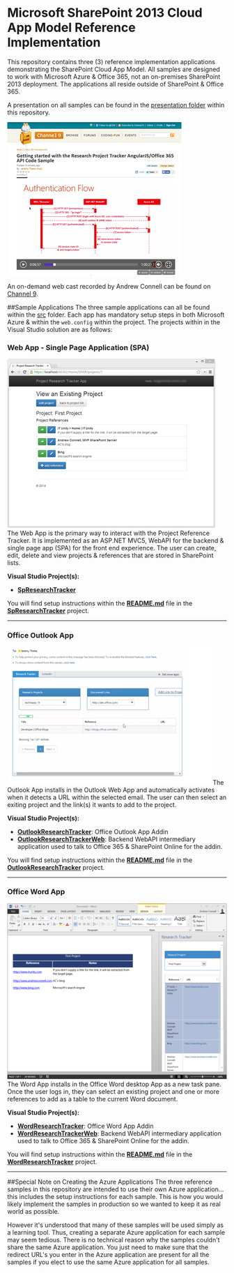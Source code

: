Microsoft SharePoint 2013 Cloud App Model Reference Implementation
===========

This repository contains three (3) reference implementation applications demonstrating the SharePoint Cloud App Model. All samples are designed to work with Microsoft Azure & Office 365, not an on-premises SharePoint 2013 deployment. The applications all reside outside of SharePoint & Office 365.

A presentation on all samples can be found in the [presentation folder](presentation) within this repository.

![](/images/channel9scrnsht.png)

An on-demand web cast recorded by Andrew Connell can be found on [Channel 9](http://channel9.msdn.com/Blogs/Office-365-Dev/Getting-started-with-the-Research-Project-Tracker-AngularJS-Office-365-API-Code-Sample).

##Sample Applications
The three sample applications can all be found within the [src](src) folder. Each app has mandatory setup steps in both Microsoft Azure & within the `web.config` within the project. The projects within in the Visual Studio solution are as follows:

### Web App - Single Page Application (SPA)
![](/images/spascrnsht.png)
The Web App is the primary way to interact with the Project Reference Tracker. It is implemented as an ASP.NET MVC5, WebAPI for the backend & single page app (SPA) for the front end experience. The user can create, edit, delete and view projects & references that are stored in SharePoint lists.

**Visual Studio Project(s):**
- **[SpResearchTracker](/src/SpResearchTracker)**

You will find setup instructions within the **[README.md](/src/SpResearchTracker/README.md)** file in the **[SpResearchTracker](/src/SpResearchTracker)** project.

-----------------

### Office Outlook App
![](/images/outlookscrnsht.png)
The Outlook App installs in the Outlook Web App and automatically activates when it detects a URL within the selected email. The user can then select an exiting project and the link(s) it wants to add to the project.

**Visual Studio Project(s):**
- **[OutlookResearchTracker](/src/OutlookResearchTracker)**: Office Outlook App Addin
- **[OutlookResearchTrackerWeb](/src/OutlookResearchTrackerWeb)**: Backend WebAPI intermediary application used to talk to Office 365 & SharePoint Online for the addin.

You will find setup instructions within the **[README.md](/src/OutlookResearchTracker/README.md)** file in the **[OutlookResearchTracker](/src/OutlookResearchTracker)** project.

-----------------

### Office Word App
![](/images/wordscrnsht.png)
The Word App installs in the Office Word desktop App as a new task pane. Once the user logs in, they can select an existing project and one or more references to add as a table to the current Word document.

**Visual Studio Project(s):**
- **[WordResearchTracker](/src/WordResearchTracker)**: Office Word App Addin
- **[WordResearchTrackerWeb](/src/WordResearchTrackerWeb)**: Backend WebAPI intermediary application used to talk to Office 365 & SharePoint Online for the addin.

You will find setup instructions within the **[README.md](/src/WordResearchTracker/README.md)** file in the **[WordResearchTracker](/src/WordResearchTracker)** project.

-----------------

##Special Note on Creating the Azure Applications
The three reference samples in this repository are intended to use their own Azure application... this includes the setup instructions for each sample. This is how you would likely implement the samples in production so we wanted to keep it as real world as possible.

However it's understood that many of these samples will be used simply as a learning tool. Thus, creating a separate Azure application for each sample may seem tedious. There is no technical reason why the samples couldn't share the same Azure application. You just need to make sure that the redirect URL's you enter in the Azure application are present for all the samples if you elect to use the same Azure application for all samples.
